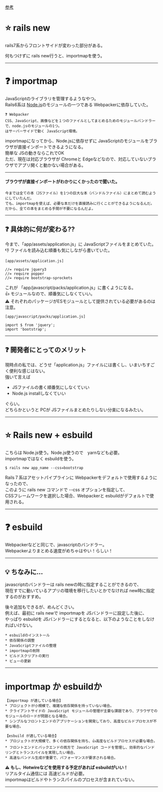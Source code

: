 [参考](https://qiita.com/megane42/items/bf85746b9cefaf38f473)

# ⭐️ rails new
rails7系からフロントサイドが変わった部分がある。  

何もつけずに rails new行うと、importmapを使う。  
***

# ❓ importmap
JavaScriptのライブラリを管理するようなやつ。  
Rails6系は [Node.js](https://github.com/Tarara33/TIL/blob/main/%E7%92%B0%E5%A2%83%E6%A7%8B%E7%AF%89%E7%B3%BB/Node.js/Node_js.md)のモジュールの一つである Webpackerに依存していた。 
~~~
❓ Webpacker
CSS、JavaScript、画像などを１つのファイルとしてまとめるためのモジュールバンドラーで、node.jsのモジュールの1つ。
はサーバーサイドで動く JavaScript環境。
~~~

importmapになってから、Node.jsに依存せずに JavaScriptのモジュールをブラウザが直接インポートできるようになる。   
簡単な JSの動きならこれでOK  
ただ、現在は対応ブラウザが Chromeと Edgeなどなので、対応していないブラウザでアプリ開くと動かない場合がある。
***

#### ブラウザが直接インポートがわかりにくかったので聞いた。
~~~
今までは全ての本（JSファイル）を1つの巨大な本（バンドルファイル）にまとめて読むようにしていたんだ。
でも、importmapを使えば、必要な本だけを直接読みに行くことができるようになるんだ。
だから、全ての本をまとめる手間が不要になるんだよ。
~~~
***

## ❓ 具体的に何が変わる??
今まで、「app/assets/application.js」に JavaScriptファイルをまとめていた。  
👎 ファイルを読み込む順番も気にしながら書いていた。
~~~
[app/assets/application.js]

//= require jquery3
//= require popper
//= require bootstrap-sprockets
~~~

これが 「app/javascript/packs/application.js」に書くようになる。  
👍 モジュールなので、順番気にしなくていい。  
⚠️ それぞれのパッケージがESモジュールとして提供されている必要があるのは注意。
~~~
[app/javascript/packs/application.js]

import $ from 'jquery';
import 'bootstrap';
~~~
***

## ❓ 開発者にとってのメリット
現時点の私では、どうせ「application.js」ファイルには書くし、いまいちすごく便利な感じはない。  
強いて言えば
- JSファイルの書く順番気にしなくていい
- Node.js installしなくていい

ぐらい。  
どちらかというと PCが JSファイルまとめたりしない分楽になるみたい。
***

# ⭐️ Rails new + esbuild
こちらは Node.js使う。Node.js使うので　yarnなども必要。  
importmapではなく esbuildを使う。
~~~
$ rails new app_name --css=bootstrap
~~~
Rails７系はアセットパイプラインに Webpackerをデフォルトで使用するようになったので、      
このように rails new コマンドで --css オプションを指定して、  
CSSフレームワークを選択した場合、Webpackerと esbuildがデフォルトで使用される。
***

# ❓ esbuild
Webpackerなどと同じで、javascriptのバンドラー。  
Webpackerよりまとめる速度がめちゃはやい！らしい！
***

## 💡 ちなみに...
javascriptのバンドラーは rails newの時に指定することができるので、  
現在すでに動いているアプリの環境を移行したいとかでなければ new時に指定するのがおすすめ。  

後々追加もできるが、めんどくさい。  
例えば、最初に rails newで importmapを JSバンドラーに設定した後に、  
やっぱり esbuildを JSバンドラーにするとなると、以下のようなことをしなければいけない。
~~~
* esbuildのインストール
* 依存関係の調整
* JavaScriptファイルの整理
* importmapの削除
* ビルドスクリプトの実行
* ビューの更新
~~~
***

# importmap か esbuildか
~~~
【importmap が適している場合】
* プロジェクトが小規模で、複雑な依存関係を持っていない場合。
* クライアントサイドの JavaScript モジュールの管理が主要な課題であり、ブラウザでのモジュールのロードが問題となる場合。
* シンプルなフロントエンドのアプリケーションを開発しており、高度なビルドプロセスが不要な場合。

【esbuild が適している場合】
* プロジェクトが大規模で、多くの依存関係を持ち、👍高度なビルドプロセスが必要な場合。
* フロントエンドとバックエンドの両方で JavaScript コードを管理し、効率的なバンドリングとトランスパイルを実現したい場合。
* 高速なバンドル生成が重要で、パフォーマンスが要求される場合。
~~~
**⚠️ もし、Hotwireなどを使用する予定があれば esbuildがいい！**  
リアルタイム通信には 高速ビルドが必要。  
importmapはビルドやトランスパイルのプロセスが含まれていない。
***
